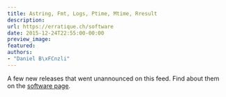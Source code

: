 ```yaml
---
title: Astring, Fmt, Logs, Ptime, Mtime, Rresult
description:
url: https://erratique.ch/software
date: 2015-12-24T22:55:00-00:00
preview_image:
featured:
authors:
- "Daniel B\xFCnzli"
---
```


A few new releases that went unannounced on this feed. Find about them on the <a href="https://erratique.ch/software">software page</a>.
